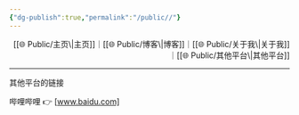 ```yaml
---
{"dg-publish":true,"permalink":"/public//"}
---
```


<p align="right"> [[🌐  Public/主页\|主页]]｜[[🌐  Public/博客\|博客]]｜[[🌐  Public/关于我\|关于我]]｜[[🌐  Public/其他平台\|其他平台]]</p>

---

其他平台的链接

哔哩哔哩 👉 [www.baidu.com]
